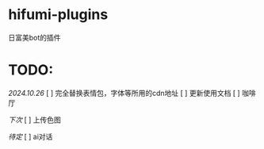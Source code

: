 # hifumi-plugins
日富美bot的插件

# TODO:
*2024.10.26*
[ ] 完全替换表情包，字体等所用的cdn地址
[ ] 更新使用文档
[ ] 咖啡厅

*下次*
[ ] 上传色图

*待定*
[ ] ai对话
